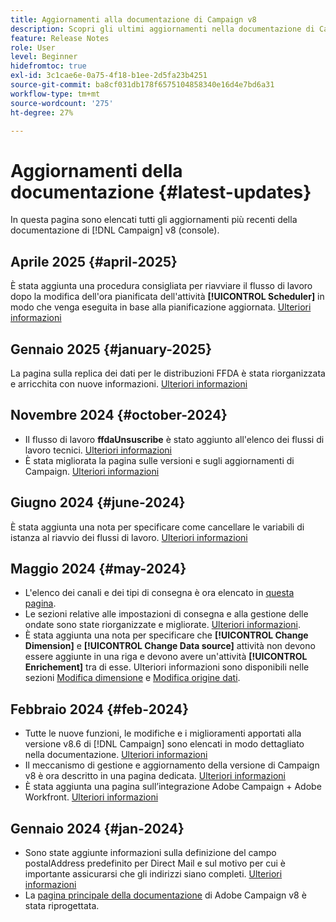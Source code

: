 ```yaml
---
title: Aggiornamenti alla documentazione di Campaign v8
description: Scopri gli ultimi aggiornamenti nella documentazione di Campaign v8
feature: Release Notes
role: User
level: Beginner
hidefromtoc: true
exl-id: 3c1cae6e-0a75-4f18-b1ee-2d5fa23b4251
source-git-commit: ba8cf031db178f6575104858340e16d4e7bd6a31
workflow-type: tm+mt
source-wordcount: '275'
ht-degree: 27%

---
```


# Aggiornamenti della documentazione {#latest-updates}

In questa pagina sono elencati tutti gli aggiornamenti più recenti della documentazione di [!DNL Campaign] v8 (console).

## Aprile 2025 {#april-2025}

È stata aggiunta una procedura consigliata per riavviare il flusso di lavoro dopo la modifica dell&#39;ora pianificata dell&#39;attività **[!UICONTROL Scheduler]** in modo che venga eseguita in base alla pianificazione aggiornata. [Ulteriori informazioni](../../automation/workflow/scheduler.md)

## Gennaio 2025 {#january-2025}

La pagina sulla replica dei dati per le distribuzioni FFDA è stata riorganizzata e arricchita con nuove informazioni. [Ulteriori informazioni](../architecture/replication.md)

## Novembre 2024 {#october-2024}

* Il flusso di lavoro **ffdaUnsuscribe** è stato aggiunto all&#39;elenco dei flussi di lavoro tecnici. [Ulteriori informazioni](../../automation/workflow/technical-workflows.md)
* È stata migliorata la pagina sulle versioni e sugli aggiornamenti di Campaign. [Ulteriori informazioni](upgrades.md)

## Giugno 2024 {#june-2024}

È stata aggiunta una nota per specificare come cancellare le variabili di istanza al riavvio dei flussi di lavoro. [Ulteriori informazioni](../../automation/workflow/start-a-workflow.md)

## Maggio 2024 {#may-2024}

* L&#39;elenco dei canali e dei tipi di consegna è ora elencato in [questa pagina](create-message.md).
* Le sezioni relative alle impostazioni di consegna e alla gestione delle ondate sono state riorganizzate e migliorate. [Ulteriori informazioni](../send/configure-and-send.md).
* È stata aggiunta una nota per specificare che **[!UICONTROL Change Dimension]** e **[!UICONTROL Change Data source]** attività non devono essere aggiunte in una riga e devono avere un&#39;attività **[!UICONTROL Enrichement]** tra di esse. Ulteriori informazioni sono disponibili nelle sezioni [Modifica dimensione](../../automation/workflow/change-dimension.md) e [Modifica origine dati](../../automation/workflow/change-data-source.md).

## Febbraio 2024 {#feb-2024}

* Tutte le nuove funzioni, le modifiche e i miglioramenti apportati alla versione v8.6 di [!DNL Campaign] sono elencati in modo dettagliato nella documentazione. [Ulteriori informazioni](release-notes.md)
* Il meccanismo di gestione e aggiornamento della versione di Campaign v8 è ora descritto in una pagina dedicata. [Ulteriori informazioni](upgrades.md)
* È stata aggiunta una pagina sull’integrazione Adobe Campaign + Adobe Workfront. [Ulteriori informazioni](../connect/ac-workfront.md)

## Gennaio 2024 {#jan-2024}

* Sono state aggiunte informazioni sulla definizione del campo postalAddress predefinito per Direct Mail e sul motivo per cui è importante assicurarsi che gli indirizzi siano completi. [Ulteriori informazioni](../send/direct-mail.md)
* La [pagina principale della documentazione](../campaign-home.md) di Adobe Campaign v8 è stata riprogettata.
